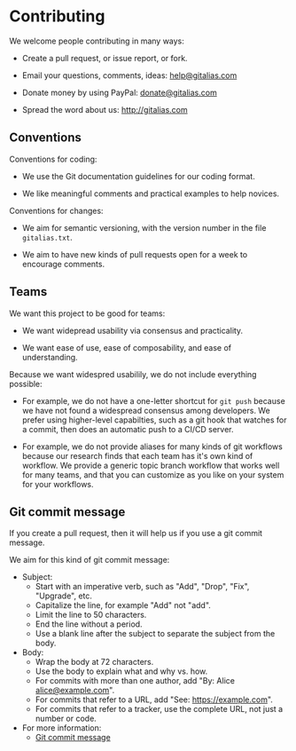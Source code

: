 # Contributing

We welcome people contributing in many ways:

  * Create a pull request, or issue report, or fork.

  * Email your questions, comments, ideas: help@gitalias.com

  * Donate money by using PayPal: donate@gitalias.com

  * Spread the word about us: http://gitalias.com


## Conventions

Conventions for coding:

  * We use the Git documentation guidelines for our coding format.

  * We like meaningful comments and practical examples to help novices.

Conventions for changes:

  * We aim for semantic versioning, with the version number in the file `gitalias.txt`.

  * We aim to have new kinds of pull requests open for a week to encourage comments.


## Teams

We want this project to be good for teams:

  * We want widepread usability via consensus and practicality.

  * We want ease of use, ease of composability, and ease of understanding.

Because we want widespred usabilily, we do not include everything possible:

  * For example, we do not have a one-letter shortcut for `git push`
    because we have not found a widespread consensus among developers.
    We prefer using higher-level capabilties, such as a git hook that
    watches for a commit, then does an automatic push to a CI/CD server.
        
  * For example, we do not provide aliases for many kinds of git workflows
    because our research finds that each team has it's own kind of workflow.
    We provide a generic topic branch workflow that works well for many teams,
    and that you can customize as you like on your system for your workflows.


## Git commit message

If you create a pull request, then it will help us if you use a git commit message.

We aim for this kind of git commit message:

  * Subject:
    * Start with an imperative verb, such as "Add", "Drop", "Fix", "Upgrade", etc.
    * Capitalize the line, for example "Add" not "add".
    * Limit the line to 50 characters.
    * End the line without a period.
    * Use a blank line after the subject to separate the subject from the body.
  * Body:
    * Wrap the body at 72 characters.
    * Use the body to explain what and why vs. how.
    * For commits with more than one author, add "By: Alice <alice@example.com>".
    * For commits that refer to a URL, add "See: https://example.com".
    * For commits that refer to a tracker, use the complete URL, not just a number or code.
  * For more information:
    * [Git commit message](https://github.com/joelparkerhenderson/git-commit-message/)
